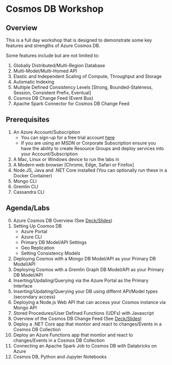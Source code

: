 # Cosmos DB Workshop

## Overview

This is a full day workshop that is designed to demonstrate some key features and strengths of Azure Cosmos DB.

Some features include but are not limited to:
1. Globally Distributed/Multi-Region Database
2. Multi-Model/Multi-Homed API
3. Elastic and Independent Scaling of Compute, Throughput and Storage
4. Automatic Indexing
5. Multiple Defined Consistency Levels [Strong, Bounded-Staleness, Session, Consistent Prefix, Eventual]
6. Cosmos DB Change Feed (Event Bus)
7. Apache Spark Connector for Cosmos DB Change Feed

## Prerequisites
1. An Azure Account/Subscription
    - You can sign-up for a free trial account [here](https://azure.microsoft.com/en-us/free/)
    - If you are using an MSDN or Corporate Subscription ensure you have the ability to create Resource Groups and deploy services into your Account/Subscription
2. A Mac, Linux or Windows device to run the labs in
3. A Modern web browser [Chrome, Edge, Safari or Firefox]
4. Node.JS, Java and .NET Core installed (You can optionally run these in a Docker Container)
5. Mongo CLI
6. Gremlin CLI
7. Cassandra CLI

## Agenda/Labs
0. Azure Cosmos DB Overview (See [Deck/Slides](slides/))
1. Setting Up Cosmos DB
    - Azure Portal
    - Azure CLI
    - Primary DB Model/API Settings
    - Geo Replication
    - Setting Consistency Models
2. Deploying Cosmos with a Mongo DB Model/API as your Primary DB Model/API
3. Deploying Cosmos with a Gremlin Graph DB Model/API as your Primary DB Model/API
4. Inserting/Updating/Querying via the Azure Portal as the Primary Interface
5. Inserting/Updating/Querying your DB using differnt API/Model types (secondary access)
6. Deploying a Node.js Web API that can access your Cosmos instance via Mongo API
7. Stored Procedures/User Defined Functions (UDFs) with Javascript
8. Overview of the Cosmos DB Change Feed (See [Deck/Slides](slides/))
9. Deploy a .NET Core app that montior and react to changes/Events in a Cosmos DB Collection
10. Deploy an Azure Functions app that montior and react to changes/Events in a Cosmos DB Collection
11. Connecting an Apache Spark Job to Cosmos DB with Databricks on Azure
12. Cosmos DB, Python and Jupyter Notebooks